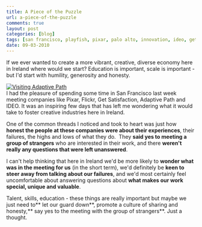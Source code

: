 ```yaml
---
title: A Piece of the Puzzle
url: a-piece-of-the-puzzle
comments: true
layout: post
categories: [blog]
tags: [san francisco, playfish, pixar, palo alto, innovation, ideo, get satisfaction, flickr, design, cross creative, creativity, creative culture, adaptive path]
date: 09-03-2010
---
```

<p class="intro">If we ever wanted to create a more vibrant, creative, diverse economy here in Ireland where would we start? Education is important, scale is important - but I'd start with humility, generosity and honesty.</p>
<a href="http://www.flickr.com/photos/paulmmay/4410207217/"  title="Visiting Adaptive Path by paulmmay, on Flickr"><img src="http://farm5.static.flickr.com/4022/4410207217_a079fed5c8.jpg" class="flickr" alt="Visiting Adaptive Path" /></a><br />
I had the pleasure of spending some time in San Francisco last week meeting companies like Pixar, Flickr, Get Satisfaction, Adaptive Path and IDEO. It was an inspiring few days that has left me wondering what it would take to foster creative industries here in Ireland. 

One of the common threads I noticed and took to heart was just how **honest the people at these companies were about their experiences**, their failures, the highs and lows of what they do.&nbsp; They **said yes to meeting a group of strangers** who are interested in their work, and there **weren't really any questions that were left unanswered**.

I can't help thinking that here in Ireland we'd be more likely to **wonder what was in the meeting for us** (in the short term), we'd definitely be **keen to steer away from talking about our failures**, and we'd most certainly feel uncomfortable about answering questions about **what makes our work special, unique and valuable**.&nbsp; 

Talent, skills, education - these things are really important but maybe we just need to** let our guard down**, promote a culture of sharing and honesty,** say yes to the meeting with the group of strangers**. Just a thought.



